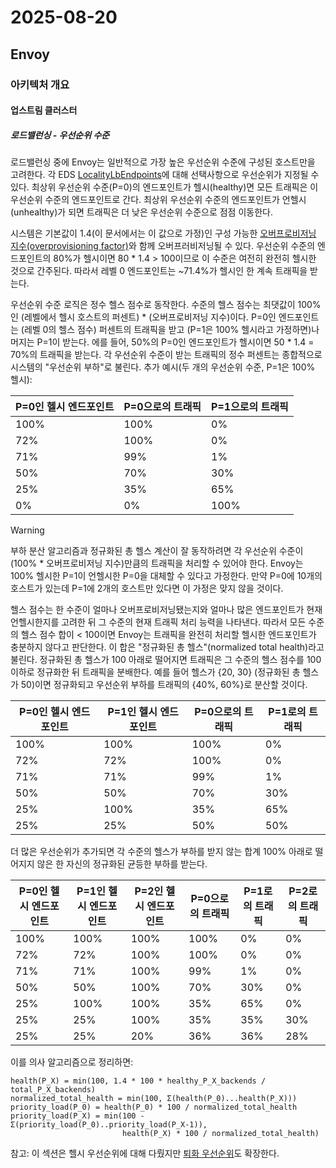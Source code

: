# 2025-08-20

## Envoy

### 아키텍처 개요

#### 업스트림 클러스터

##### 로드밸런싱 - 우선순위 수준

로드밸런싱 중에 Envoy는 일반적으로 가장 높은 우선순위 수준에 구성된 호스트만을 고려한다. 각 EDS [LocalityLbEndpoints][api-extensions-endpoint-locality-lb-endpoints]에 대해 선택사항으로 우선순위가 지정될 수 있다. 최상위 우선순위 수준(P=0)의 엔드포인트가 헬시(healthy)면 모든 트래픽은 이 우선순위 수준의 엔드포인트로 간다. 최상위 우선순위 수준의 엔드포인트가 언헬시(unhealthy)가 되면 트래픽은 더 낮은 우선순위 수준으로 점점 이동한다.

시스템은 기본값이 1.4(이 문서에서는 이 값으로 가정)인 구성 가능한 [오버프로비저닝 지수(overprovisioning factor)][arch-upstream-clusters-load-balancing-overprovisioning-factor]와 함께 오버프러비저닝될 수 있다. 우선순위 수준의 엔드포인트의 80%가 헬시이면 80 * 1.4 > 100이므로 이 수준은 여전히 완전히 헬시한 것으로 간주된다. 따라서 레벨 0 엔드포인트는 ~71.4%가 헬시인 한 계속 트래픽을 받는다.

우선순위 수준 로직은 정수 헬스 점수로 동작한다. 수준의 헬스 점수는 최댓값이 100%인 (레벨에서 헬시 호스트의 퍼센트) *  (오버프로비저닝 지수)이다. P=0인 엔드포인트는 (레벨 0의 헬스 점수) 퍼센트의 트래픽을 받고 (P=1은 100% 헬시라고 가정하면)나머지는 P=1이 받는다. 에를 들어, 50%의 P=0인 엔드포인트가 헬시이면 50 * 1.4 = 70%의 트래픽을 받는다. 각 우선순위 수준이 받는 트래픽의 정수 퍼센트는 종합적으로 시스템의 "우선순위 부하"로 불린다. 추가 예시(두 개의 우선순위 수준, P=1은 100% 헬시): 

| P=0인 헬시 엔드포인트 | P=0으로의 트래픽 | P=1으로의 트래픽 |
| --------------------- | ---------------- | ---------------- |
| 100%                  | 100%             | 0%               |
| 72%                   | 100%             | 0%               |
| 71%                   | 99%              | 1%               |
| 50%                   | 70%              | 30%              |
| 25%                   | 35%              | 65%              |
| 0%                    | 0%               | 100%             |

> [!WARNING]
>
> 부하 분산 알고리즘과 정규화된 총 헬스 계산이 잘 동작하려면 각 우선순위 수준이 (100% * 오버프로비저닝 지수)만큼의 트래픽을 처리할 수 있어야 한다. Envoy는 100% 헬시한 P=1이 언헬시한 P=0을 대체할 수 있다고 가정한다. 만약 P=0에 10개의 호스트가 있는데 P=1에 2개의 호스트만 있다면 이 가정은 맞지 않을 것이다.

헬스 점수는 한 수준이 얼마나 오버프로비저닝됐는지와 얼마나 많은 엔드포인트가 현재 언헬시한지를 고려한 뒤 그 수준의 현재 트래픽 처리 능력을 나타낸다. 따라서 모든 수준의 헬스 점수 합이 < 100이면 Envoy는 트래픽을 완전히 처리할 헬시한 엔드포인트가 충분하지 않다고 판단한다. 이 합은 "정규화된 총 헬스"(normalized total health)라고 불린다. 정규화된 총 헬스가 100 아래로 떨어지면 트래픽은 그 수준의 헬스 점수를 100 이하로 정규화한 뒤 트래픽을 분배한다. 예를 들어 헬스가 {20, 30} (정규화된 총 헬스가 50)이면 정규화되고 우선순위 부하를 트래픽의 {40%, 60%}로 분산할 것이다.

| P=0인 헬시 엔드포인트 | P=1인 헬시 엔드포인트 | P=0으로의 트래픽 | P=1로의 트래픽 |
| --------------------- | --------------------- | ---------------- | -------------- |
| 100%                  | 100%                  | 100%             | 0%             |
| 72%                   | 72%                   | 100%             | 0%             |
| 71%                   | 71%                   | 99%              | 1%             |
| 50%                   | 50%                   | 70%              | 30%            |
| 25%                   | 100%                  | 35%              | 65%            |
| 25%                   | 25%                   | 50%              | 50%            |

더 많은 우선순위가 추가되면 각 수준의 헬스가 부하를 받지 않는 합계 100% 아래로 떨어지지 않은 한 자신의 정규화된 균등한 부하를 받는다. 

| P=0인 헬시 엔드포인트 | P=1인 헬시 엔드포인트 | P=2인 헬시 엔드포인트 | P=0으로의 트래픽 | P=1로의 트래픽 | P=2로의 트래픽 |
| --------------------- | --------------------- | --------------------- | ---------------- | -------------- | -------------- |
| 100%                  | 100%                  | 100%                  | 100%             | 0%             | 0%             |
| 72%                   | 72%                   | 100%                  | 100%             | 0%             | 0%             |
| 71%                   | 71%                   | 100%                  | 99%              | 1%             | 0%             |
| 50%                   | 50%                   | 100%                  | 70%              | 30%            | 0%             |
| 25%                   | 100%                  | 100%                  | 35%              | 65%            | 0%             |
| 25%                   | 25%                   | 100%                  | 35%              | 35%            | 30%            |
| 25%                   | 25%                   | 20%                   | 36%              | 36%            | 28%            |

이를 의사 알고리즘으로 정리하면:

```
health(P_X) = min(100, 1.4 * 100 * healthy_P_X_backends / total_P_X_backends)
normalized_total_health = min(100, Σ(health(P_0)...health(P_X)))
priority_load(P_0) = health(P_0) * 100 / normalized_total_health
priority_load(P_X) = min(100 - Σ(priority_load(P_0)..priority_load(P_X-1)),
                         health(P_X) * 100 / normalized_total_health)
```

참고: 이 섹션은 헬시 우선순위에 대해 다뤘지만 [퇴화 우선순위][arch-upstream-clusters-load-balancing-degraded-endpoints]도 확장한다.

[api-extensions-endpoint-locality-lb-endpoints]: https://www.envoyproxy.io/docs/envoy/latest/api-v3/config/endpoint/v3/endpoint_components.proto#envoy-v3-api-msg-config-endpoint-v3-localitylbendpoints
[arch-upstream-clusters-load-balancing-overprovisioning-factor]: https://www.envoyproxy.io/docs/envoy/latest/intro/arch_overview/upstream/load_balancing/overprovisioning#arch-overview-load-balancing-overprovisioning-factor
[arch-upstream-clusters-load-balancing-degraded-endpoints]: https://www.envoyproxy.io/docs/envoy/latest/intro/arch_overview/upstream/load_balancing/degraded#arch-overview-load-balancing-degraded